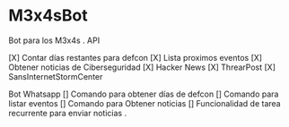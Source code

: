 # M3x4sBot

Bot para los M3x4s
.
API

[X] Contar días restantes para defcon
[X] Lista proximos eventos
[X] Obtener noticias de Ciberseguridad
    [X] Hacker News
    [X] ThrearPost
    [X] SansInternetStormCenter

Bot Whatsapp
[] Comando para obtener días de defcon
[] Comando para listar eventos
[] Comando para Obtener noticias
[] Funcionalidad de tarea recurrente para enviar noticias
.